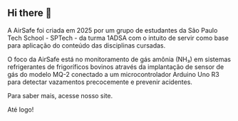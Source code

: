 ## Hi there 👋

A AirSafe foi criada em 2025 por um grupo de estudantes da São Paulo Tech School - SPTech - da turma 1ADSA com o intuito de servir como base para aplicação do conteúdo das disciplinas cursadas.

O foco da AirSafe está no monitoramento de gás amônia (NH₃) em sistemas refrigerantes de frigoríficos bovinos através da implantação de sensor de gás do modelo MQ-2 conectado a um microcontrolador Arduino Uno R3 para detectar vazamentos precocemente e prevenir acidentes.

Para saber mais, acesse nosso site. 

Até logo!

<!--

**Here are some ideas to get you started:**

🙋‍♀️ A short introduction - what is your organization all about?
🌈 Contribution guidelines - how can the community get involved?
👩‍💻 Useful resources - where can the community find your docs? Is there anything else the community should know?
🍿 Fun facts - what does your team eat for breakfast?
🧙 Remember, you can do mighty things with the power of [Markdown](https://docs.github.com/github/writing-on-github/getting-started-with-writing-and-formatting-on-github/basic-writing-and-formatting-syntax)
-->
